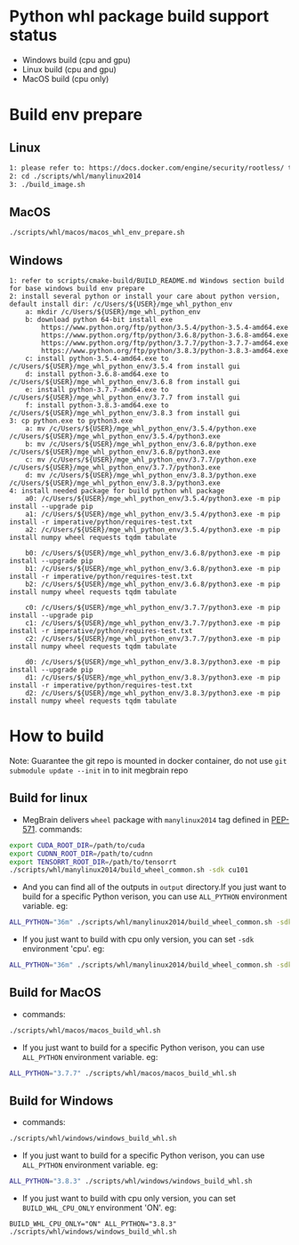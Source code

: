 # Python whl package build support status
* Windows build (cpu and gpu)
* Linux build (cpu and gpu)
* MacOS build (cpu only)

# Build env prepare
## Linux

```bash
1: please refer to: https://docs.docker.com/engine/security/rootless/ to enable rootless docker env
2: cd ./scripts/whl/manylinux2014
3: ./build_image.sh

```

## MacOS
```bash
./scripts/whl/macos/macos_whl_env_prepare.sh
```

## Windows
```
1: refer to scripts/cmake-build/BUILD_README.md Windows section build for base windows build env prepare
2: install several python or install your care about python version, default install dir: /c/Users/${USER}/mge_whl_python_env
    a: mkdir /c/Users/${USER}/mge_whl_python_env
    b: download python 64-bit install exe
        https://www.python.org/ftp/python/3.5.4/python-3.5.4-amd64.exe
        https://www.python.org/ftp/python/3.6.8/python-3.6.8-amd64.exe
        https://www.python.org/ftp/python/3.7.7/python-3.7.7-amd64.exe
        https://www.python.org/ftp/python/3.8.3/python-3.8.3-amd64.exe
    c: install python-3.5.4-amd64.exe to /c/Users/${USER}/mge_whl_python_env/3.5.4 from install gui
    d: install python-3.6.8-amd64.exe to /c/Users/${USER}/mge_whl_python_env/3.6.8 from install gui
    e: install python-3.7.7-amd64.exe to /c/Users/${USER}/mge_whl_python_env/3.7.7 from install gui
    f: install python-3.8.3-amd64.exe to /c/Users/${USER}/mge_whl_python_env/3.8.3 from install gui
3: cp python.exe to python3.exe
    a: mv /c/Users/${USER}/mge_whl_python_env/3.5.4/python.exe /c/Users/${USER}/mge_whl_python_env/3.5.4/python3.exe
    b: mv /c/Users/${USER}/mge_whl_python_env/3.6.8/python.exe /c/Users/${USER}/mge_whl_python_env/3.6.8/python3.exe
    c: mv /c/Users/${USER}/mge_whl_python_env/3.7.7/python.exe /c/Users/${USER}/mge_whl_python_env/3.7.7/python3.exe
    d: mv /c/Users/${USER}/mge_whl_python_env/3.8.3/python.exe /c/Users/${USER}/mge_whl_python_env/3.8.3/python3.exe
4: install needed package for build python whl package
    a0: /c/Users/${USER}/mge_whl_python_env/3.5.4/python3.exe -m pip install --upgrade pip
    a1: /c/Users/${USER}/mge_whl_python_env/3.5.4/python3.exe -m pip install -r imperative/python/requires-test.txt
    a2: /c/Users/${USER}/mge_whl_python_env/3.5.4/python3.exe -m pip install numpy wheel requests tqdm tabulate

    b0: /c/Users/${USER}/mge_whl_python_env/3.6.8/python3.exe -m pip install --upgrade pip
    b1: /c/Users/${USER}/mge_whl_python_env/3.6.8/python3.exe -m pip install -r imperative/python/requires-test.txt
    b2: /c/Users/${USER}/mge_whl_python_env/3.6.8/python3.exe -m pip install numpy wheel requests tqdm tabulate
    
    c0: /c/Users/${USER}/mge_whl_python_env/3.7.7/python3.exe -m pip install --upgrade pip
    c1: /c/Users/${USER}/mge_whl_python_env/3.7.7/python3.exe -m pip install -r imperative/python/requires-test.txt
    c2: /c/Users/${USER}/mge_whl_python_env/3.7.7/python3.exe -m pip install numpy wheel requests tqdm tabulate
    
    d0: /c/Users/${USER}/mge_whl_python_env/3.8.3/python3.exe -m pip install --upgrade pip
    d1: /c/Users/${USER}/mge_whl_python_env/3.8.3/python3.exe -m pip install -r imperative/python/requires-test.txt
    d2: /c/Users/${USER}/mge_whl_python_env/3.8.3/python3.exe -m pip install numpy wheel requests tqdm tabulate
```

# How to build
Note: Guarantee the git repo is mounted in docker container, do not use `git submodule update --init` in to init megbrain repo
## Build for linux
* MegBrain delivers `wheel` package with `manylinux2014` tag defined in [PEP-571](https://www.python.org/dev/peps/pep-0571/).
commands:
```bash
export CUDA_ROOT_DIR=/path/to/cuda
export CUDNN_ROOT_DIR=/path/to/cudnn
export TENSORRT_ROOT_DIR=/path/to/tensorrt
./scripts/whl/manylinux2014/build_wheel_common.sh -sdk cu101
```

* And you can find all of the outputs in `output` directory.If you just want to build for a specific Python verison, you can use `ALL_PYTHON` environment variable. eg:
```bash
ALL_PYTHON="36m" ./scripts/whl/manylinux2014/build_wheel_common.sh -sdk cu101
```

* If you just want to build with cpu only version, you can set `-sdk` environment 'cpu'. eg:
```bash
ALL_PYTHON="36m" ./scripts/whl/manylinux2014/build_wheel_common.sh -sdk cpu
```

## Build for MacOS
* commands:
```bash
./scripts/whl/macos/macos_build_whl.sh
```
* If you just want to build for a specific Python verison, you can use `ALL_PYTHON` environment variable. eg:
```bash
ALL_PYTHON="3.7.7" ./scripts/whl/macos/macos_build_whl.sh
```

## Build for Windows
* commands:
```bash
./scripts/whl/windows/windows_build_whl.sh
```

* If you just want to build for a specific Python verison, you can use `ALL_PYTHON` environment variable. eg:
```bash
ALL_PYTHON="3.8.3" ./scripts/whl/windows/windows_build_whl.sh
```

* If you just want to build with cpu only version, you can set `BUILD_WHL_CPU_ONLY` environment 'ON'. eg:
```
BUILD_WHL_CPU_ONLY="ON" ALL_PYTHON="3.8.3" ./scripts/whl/windows/windows_build_whl.sh
```
